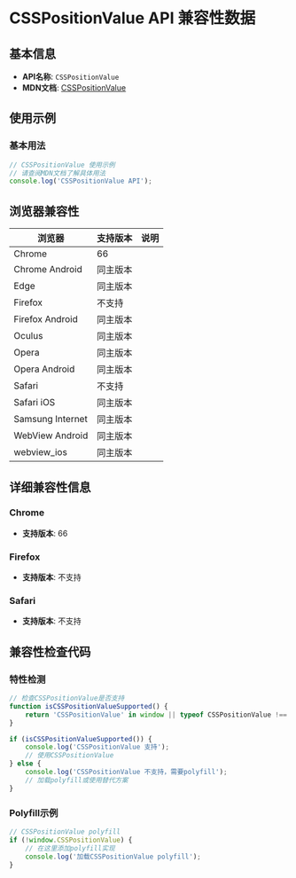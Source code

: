 # CSSPositionValue API 兼容性数据

## 基本信息

- **API名称**: `CSSPositionValue`
- **MDN文档**: [CSSPositionValue](https://developer.mozilla.org/docs/Web/API/CSSPositionValue)

## 使用示例

### 基本用法

```javascript
// CSSPositionValue 使用示例
// 请查阅MDN文档了解具体用法
console.log('CSSPositionValue API');
```

## 浏览器兼容性

| 浏览器 | 支持版本 | 说明 |
|--------|----------|------|
| Chrome | 66 |  |
| Chrome Android | 同主版本 |  |
| Edge | 同主版本 |  |
| Firefox | 不支持 |  |
| Firefox Android | 同主版本 |  |
| Oculus | 同主版本 |  |
| Opera | 同主版本 |  |
| Opera Android | 同主版本 |  |
| Safari | 不支持 |  |
| Safari iOS | 同主版本 |  |
| Samsung Internet | 同主版本 |  |
| WebView Android | 同主版本 |  |
| webview_ios | 同主版本 |  |

## 详细兼容性信息

### Chrome

- **支持版本**: 66

### Firefox

- **支持版本**: 不支持

### Safari

- **支持版本**: 不支持

## 兼容性检查代码

### 特性检测

```javascript
// 检查CSSPositionValue是否支持
function isCSSPositionValueSupported() {
    return 'CSSPositionValue' in window || typeof CSSPositionValue !== 'undefined';
}

if (isCSSPositionValueSupported()) {
    console.log('CSSPositionValue 支持');
    // 使用CSSPositionValue
} else {
    console.log('CSSPositionValue 不支持，需要polyfill');
    // 加载polyfill或使用替代方案
}
```

### Polyfill示例

```javascript
// CSSPositionValue polyfill
if (!window.CSSPositionValue) {
    // 在这里添加polyfill实现
    console.log('加载CSSPositionValue polyfill');
}
```

